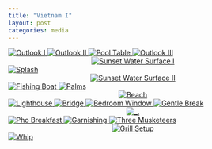 ```yaml
---
title: "Vietnam I"
layout: post
categories: media
---
```

<a href="/assets/images/vietnam/6B3B39A5-D8E0-431A-B570-A46642A49B76_1_105_c.jpeg" data-fancybox="vietnami-gallery">
  <img src="/assets/images/vietnam/6B3B39A5-D8E0-431A-B570-A46642A49B76_1_105_c.jpeg" alt="Outlook I" style="max-width: 100%; height: auto;">
</a>


<a href="/assets/images/vietnam/F0298682-9BF6-480D-B516-B48426586D3E_1_105_c.jpeg" data-fancybox="vietnami-gallery">
  <img src="/assets/images/vietnam/F0298682-9BF6-480D-B516-B48426586D3E_1_105_c.jpeg" alt="Outlook II" style="max-width: 100%; height: auto;">
</a>

<a href="/assets/images/vietnam/287772EF-B2F2-484B-A978-C30614CE9049.jpeg" data-fancybox="vietnami-gallery">
  <img src="/assets/images/vietnam/287772EF-B2F2-484B-A978-C30614CE9049.jpeg" alt="Pool Table" style="max-width: 100%; height: auto;">
</a>

<a href="/assets/images/vietnam/75702EB9-9AFB-4864-BB09-CC7FB39964B7_1_201_a.jpeg" data-fancybox="vietnami-gallery">
  <img src="/assets/images/vietnam/75702EB9-9AFB-4864-BB09-CC7FB39964B7_1_201_a.jpeg" alt="Outlook III" style="max-width: 100%; height: auto;">
</a>

<div style="text-align: center;">
  <a href="/assets/images/vietnam/3948AD1F-4DE5-4E42-8961-9A94CBB8A4FE_1_201_a.jpeg" data-fancybox="vietnami-gallery">
    <img src="/assets/images/vietnam/3948AD1F-4DE5-4E42-8961-9A94CBB8A4FE_1_201_a.jpeg" alt="Sunset Water Surface I" style="max-width: 66.666%; height: auto;">
  </a>
</div>

<a href="/assets/images/vietnam/CE15C7DB-3ACD-4455-A9D5-2BD32C9ACC5D_1_201_a.jpeg" data-fancybox="vietnami-gallery">
  <img src="/assets/images/vietnam/CE15C7DB-3ACD-4455-A9D5-2BD32C9ACC5D_1_201_a.jpeg" alt="Splash" style="max-width: 100%; height: auto;">
</a>

<div style="text-align: center;">
  <a href="/assets/images/vietnam/4BDF6550-DCFE-486B-8FF3-18FD0FC75913_1_105_c.jpeg" data-fancybox="vietnami-gallery">
    <img src="/assets/images/vietnam/4BDF6550-DCFE-486B-8FF3-18FD0FC75913_1_105_c.jpeg" alt="Sunset Water Surface II" style="max-width: 66.666%; height: auto;">
  </a>
</div>

<a href="/assets/images/vietnam/77675CB0-26D7-4EC6-A6F0-2E86F7B92FB2.jpeg" data-fancybox="vietnami-gallery">
  <img src="/assets/images/vietnam/77675CB0-26D7-4EC6-A6F0-2E86F7B92FB2.jpeg" alt="Fishing Boat" style="max-width: 100%; height: auto;">
</a>

<a href="/assets/images/vietnam/4E58913A-51FC-47CD-ABE6-EFE99294A2FC.jpeg" data-fancybox="vietnami-gallery">
  <img src="/assets/images/vietnam/4E58913A-51FC-47CD-ABE6-EFE99294A2FC.jpeg" alt="Palms" style="max-width: 100%; height: auto;">
</a>

<div style="text-align: center;">
  <a href="/assets/images/vietnam/63F1CE58-C812-4103-ABAD-F14822399F98_1_105_c.jpeg" data-fancybox="vietnami-gallery">
    <img src="/assets/images/vietnam/63F1CE58-C812-4103-ABAD-F14822399F98_1_105_c.jpeg" alt="Beach" style="max-width: 66.666%; height: auto;">
  </a>
</div>

<a href="/assets/images/vietnam/78C1F1D7-9054-4271-A8F7-9F4616B14A01_1_105_c.jpeg" data-fancybox="vietnami-gallery">
  <img src="/assets/images/vietnam/78C1F1D7-9054-4271-A8F7-9F4616B14A01_1_105_c.jpeg" alt="Lighthouse" style="max-width: 100%; height: auto;">
</a>

<a href="/assets/images/vietnam/E954F3DC-C9C2-4974-BD12-6A1701249A27_1_105_c.jpeg" data-fancybox="vietnami-gallery">
  <img src="/assets/images/vietnam/E954F3DC-C9C2-4974-BD12-6A1701249A27_1_105_c.jpeg" alt="Bridge" style="max-width: 100%; height: auto;">
</a>

<a href="/assets/images/vietnam/7E6AE46A-015D-4060-AEBE-166955F83378.jpeg" data-fancybox="vietnami-gallery">
  <img src="/assets/images/vietnam/7E6AE46A-015D-4060-AEBE-166955F83378.jpeg" alt="Bedroom Window" style="max-width: 100%; height: auto;">
</a>

<a href="/assets/images/vietnam/A713DF2A-B3B5-4373-959F-A03E750052BE.jpeg" data-fancybox="vietnami-gallery">
  <img src="/assets/images/vietnam/A713DF2A-B3B5-4373-959F-A03E750052BE.jpeg" alt="Gentle Break" style="max-width: 100%; height: auto;">
</a>

<div style="text-align: center;">
  <a href="/assets/images/vietnam/32ED5757-B9AD-48D2-9C92-8A969FC340DE_1_105_c.jpeg" data-fancybox="vietnami-gallery">
    <img src="/assets/images/vietnam/32ED5757-B9AD-48D2-9C92-8A969FC340DE_1_105_c.jpeg" alt="_." style="max-width: 66.666%; height: auto;">
  </a>
</div>

<a href="/assets/images/vietnam/AD1161D8-9652-4C57-B893-63271FBDC107.jpeg" data-fancybox="vietnami-gallery">
  <img src="/assets/images/vietnam/AD1161D8-9652-4C57-B893-63271FBDC107.jpeg" alt="Pho Breakfast" style="max-width: 100%; height: auto;">
</a>

<a href="/assets/images/vietnam/F34F710C-5E36-4EEA-BDDD-A1AC3B71C362.jpeg" data-fancybox="vietnami-gallery">
  <img src="/assets/images/vietnam/F34F710C-5E36-4EEA-BDDD-A1AC3B71C362.jpeg" alt="Garnishing" style="max-width: 100%; height: auto;">
</a>

<a href="/assets/images/vietnam/F0E14071-8E24-45BA-AC39-6D06BCFA5F9D.jpeg" data-fancybox="vietnami-gallery">
  <img src="/assets/images/vietnam/F0E14071-8E24-45BA-AC39-6D06BCFA5F9D.jpeg" alt="Three Musketeers" style="max-width: 100%; height: auto;">
</a>

<div style="text-align: center;">
  <a href="/assets/images/vietnam/0EC56EEA-4051-4E40-A0A8-078B9056165D_1_105_c.jpeg" data-fancybox="vietnami-gallery">
    <img src="/assets/images/vietnam/0EC56EEA-4051-4E40-A0A8-078B9056165D_1_105_c.jpeg" alt="Grill Setup" style="max-width: 66.666%; height: auto;">
  </a>
</div>

<a href="/assets/images/vietnam/EE3F3DD1-D6E1-40CC-877C-29A9EF39AD8D.jpeg" data-fancybox="vietnami-gallery">
  <img src="/assets/images/vietnam/EE3F3DD1-D6E1-40CC-877C-29A9EF39AD8D.jpeg" alt="Whip" style="max-width: 100%; height: auto;">
</a>






















